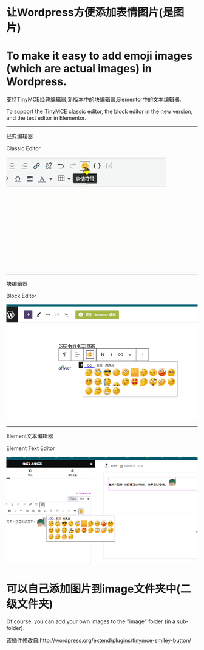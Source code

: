 # 让Wordpress方便添加表情图片(是图片)
# To make it easy to add emoji images (which are actual images) in Wordpress.

支持TinyMCE经典编辑器,新版本中的块编辑器,Elementor中的文本编辑器.

To support the TinyMCE classic editor, the block editor in the new version, and the text editor in Elementor.


------------------

经典编辑器

Classic Editor



![经典编辑器](screenshot.gif)

------------------

块编辑器

Block Editor

![块编辑器](screenshot-2.png)

------------------

Element文本编辑器

Element Text Editor


![Element文本编辑器](screenshot-3.png)


# 可以自己添加图片到image文件夹中(二级文件夹)
Of course, you can add your own images to the "image" folder (in a sub-folder).


该插件修改自:http://wordpress.org/extend/plugins/tinymce-smiley-button/
